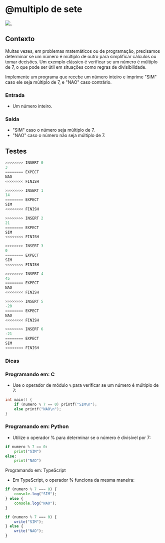 # @multiplo de sete

![_](cover.jpg)

## Contexto

Muitas vezes, em problemas matemáticos ou de programação, precisamos determinar se um número é múltiplo de outro para simplificar cálculos ou tomar decisões. Um exemplo clássico é verificar se um número é múltiplo de 7, o que pode ser útil em situações como regras de divisibilidade.

Implemente um programa que recebe um número inteiro e imprime "SIM" caso ele seja múltiplo de 7, e "NAO" caso contrário.

### Entrada

- Um número inteiro.

### Saída

- "SIM" caso o número seja múltiplo de 7.
- "NAO" caso o número não seja múltiplo de 7.

## Testes

```py
>>>>>>>> INSERT 0
3
======== EXPECT
NAO
<<<<<<<< FINISH
```

```py
>>>>>>>> INSERT 1
14
======== EXPECT
SIM
<<<<<<<< FINISH
```

```py
>>>>>>>> INSERT 2
21
======== EXPECT
SIM
<<<<<<<< FINISH
```

```py
>>>>>>>> INSERT 3
0
======== EXPECT
SIM
<<<<<<<< FINISH
```

```py
>>>>>>>> INSERT 4
45
======== EXPECT
NAO
<<<<<<<< FINISH
```

```py
>>>>>>>> INSERT 5
-20
======== EXPECT
NAO
<<<<<<<< FINISH
```

```py
>>>>>>>> INSERT 6
-21
======== EXPECT
SIM
<<<<<<<< FINISH
```

### Dicas

### Programando em: C

- Use o operador de módulo `%` para verificar se um número é múltiplo de 7:

```c
int main() {
    if (numero % 7 == 0) printf("SIM\n");
    else printf("NAO\n");
}
```

### Programando em: Python

- Utilize o operador % para determinar se o número é divisível por 7:

```py
if numero % 7 == 0:
    print("SIM")
else:
    print("NAO")
```

Programando em: TypeScript

- Em TypeScript, o operador % funciona da mesma maneira:

```ts
if (numero % 7 === 0) {
    console.log("SIM");
} else {
    console.log("NAO");
}
```

```ts
if (numero % 7 === 0) {
    write("SIM");
} else {
    write("NAO");
}
```
